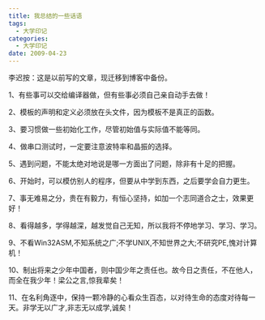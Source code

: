 ```yaml
---
title: 我总结的一些话语
tags:
  - 大学印记
categories:
  - 大学印记
date: 2009-04-23
---
```


李迟按：这是以前写的文章，现迁移到博客中备份。  

1、有些事可以交给编译器做，但有些事必须自己亲自动手去做！

2、模板的声明和定义必须放在头文件，因为模板不是真正的函数。

3、要习惯做一些初始化工作，尽管初始值与实际值不能等同。

4、做串口测试时，一定要注意波特率和晶振的选择。

5、遇到问题，不能太绝对地说是哪一方面出了问题，除非有十足的把握。

6、开始时，可以模仿别人的程序，但要从中学到东西，之后要学会自力更生。

7、事无难易之分，贵在有毅力，有恒心坚持，如加一个志同道合之士，效果更好！

8、看得越多，学得越深，越发觉自己无知，所以我将不停地学习、学习、学习。

9、不看Win32ASM,不知系统之广;不学UNIX,不知世界之大;不研究PE,愧对计算机！

10、制出将来之少年中国者，则中国少年之责任也。故今日之责任，不在他人，而全在我少年！梁公之言,惊我辈矣！

11、在名利角逐中，保持一颗冷静的心看众生百态，以对待生命的态度对待每一天。非学无以广才,非志无以成学,诚矣！

